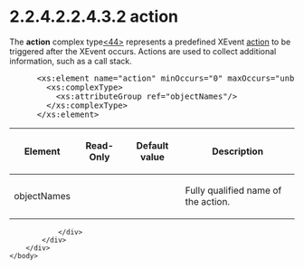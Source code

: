 <html dir="LTR" xmlns:mshelp="http://msdn.microsoft.com/mshelp" xmlns:ddue="http://ddue.schemas.microsoft.com/authoring/2003/5" xmlns:xlink="http://www.w3.org/1999/xlink" xmlns:tool="http://www.microsoft.com/tooltip">
    <head>
        <meta http-equiv="Content-Type" content="text/html; CHARSET=utf-8"></meta>
        <meta name="save" content="history"></meta>
        <title>2.2.4.2.2.4.3.2 action</title>
        <xml>
            <mshelp:toctitle title="2.2.4.2.2.4.3.2 action"></mshelp:toctitle>
            <mshelp:rltitle title="[MS-SSAS]: action"></mshelp:rltitle>
            <mshelp:keyword index="A" term="1c111d00-cb93-4813-9b3f-89f68a801ff3"></mshelp:keyword>
            <mshelp:attr name="DCSext.ContentType" value="open specification"></mshelp:attr>
            <mshelp:attr name="AssetID" value="1c111d00-cb93-4813-9b3f-89f68a801ff3"></mshelp:attr>
            <mshelp:attr name="TopicType" value="kbRef"></mshelp:attr>
            <mshelp:attr name="DCSext.Title" value="[MS-SSAS]: action" />
        </xml>
    </head>
    <body>
        <div id="header">
            <h1 class="heading">2.2.4.2.2.4.3.2 action</h1>
        </div>
        <div id="mainSection">
            <div id="mainBody">
                <div id="allHistory" class="saveHistory"></div>
                <div id="sectionSection0" class="section" name="collapseableSection">
                    

<p>The <b>action</b> complex type<a id="Appendix_A_Target_44"></a><a href="b9ac4859-2662-44ca-b131-9addd8b953dc.htm#Appendix_A_44" aria-label="Product behavior note 44">&lt;44&gt;</a>
represents a predefined XEvent <a href="8676f5ce-62d4-4244-a326-634bfed4aba4.htm#gt_b178b6c0-7df9-4107-95ca-12c7f0b9900b">action</a> to be triggered
after the XEvent occurs. Actions are used to collect additional information,
such as a call stack.</p>

<dl>
<dd>
<div><pre> &lt;xs:element name=&quot;action&quot; minOccurs=&quot;0&quot; maxOccurs=&quot;unbounded&quot;&gt;
   &lt;xs:complexType&gt;
     &lt;xs:attributeGroup ref=&quot;objectNames&quot;/&gt;
   &lt;/xs:complexType&gt;
 &lt;/xs:element&gt;
</pre></div>
</dd></dl>

<table>
 <thead>
  <tr>
   <th>
   <p>Element</p>
   </th>
   <th>
   <p>Read-Only</p>
   </th>
   <th>
   <p>Default value</p>
   </th>
   <th>
   <p>Description</p>
   </th>
  </tr>
 </thead>
 <tr>
  <td>
  <p>objectNames</p>
  </td>
  <td>
  <p> </p>
  </td>
  <td>
  <p> </p>
  </td>
  <td>
  <p>Fully qualified name of the action.</p>
  </td>
 </tr>
</table>

<p> </p>


                </div>
            </div>
        </div>
    </body>
</html>